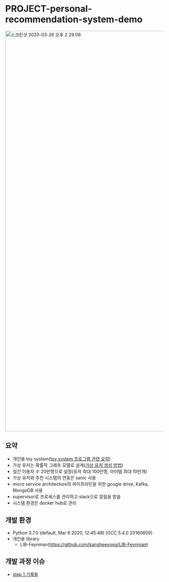# PROJECT-personal-recommendation-system-demo

<img width="1273" alt="스크린샷 2020-03-26 오후 2 29 08" src="https://user-images.githubusercontent.com/18637774/77613480-2a00c280-6f6e-11ea-9f9f-65c7875b6890.png">



## 요약 
- 개인용 toy system([toy system 프로그램 관련 요약](https://github.com/kangheeyong/PROJECT-personal-recommendation-system-demo/issues/1#issuecomment-604235209))
- 가상 유저는 확률적 그래프 모델로 설계([가상 유저 생성 방법](https://github.com/kangheeyong/PROJECT-personal-recommendation-system-demo/issues/1#issuecomment-604235101))
- 일간 이용자 수 20만명으로 설정(유저 최대 100만명, 아이템 최대 10만개)
- 가상 유저와 추천 시스템의 연동은 sanic 사용
- micro service architecture의 파이프라인을 위한 google drive, Kafka, MongoDB 사용
- supervisor로 프로세스를 관리하고 slack으로 알림을 받음
- 시스템 환경은 docker hub로 관리




## 개발 환경
- Python 3.7.0 (default, Mar  6 2020, 12:45:48) [GCC 5.4.0 20160609]
- 개인용 library
  - LIB-Feynman(https://github.com/kangheeyong/LIB-Feynman)

## 개발 과정 이슈
- [step 1 기록들](https://github.com/kangheeyong/PROJECT-personal-recommendation-system-demo/issues/1#issuecomment-597509991)

